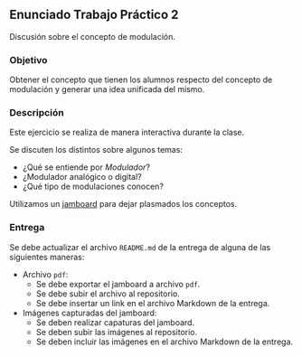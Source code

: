 ## Enunciado Trabajo Práctico 2

Discusión sobre el concepto de modulación.


### Objetivo

Obtener el concepto que tienen los alumnos respecto del concepto de modulación y
generar una idea unificada del mismo.


### Descripción

Este ejercicio se realiza de manera interactiva durante la clase.

Se discuten los distintos sobre algunos temas:
- ¿Qué se entiende por *Modulador*?
- ¿Modulador analógico o digital?
- ¿Qué tipo de modulaciones conocen?

Utilizamos un
[jamboard](https://jamboard.google.com/d/1AarmPf-l9eZZJRaBKA3qGEfMvxZMpHlwzGKg-E6Ov7Q/edit?usp=sharing)
para dejar plasmados los conceptos.


### Entrega

Se debe actualizar el archivo `README.md` de la entrega de alguna de las
siguientes maneras:
- Archivo `pdf`:
  - Se debe exportar el jamboard a  archivo `pdf`.
  - Se debe subir el archivo al repositorio.
  - Se debe insertar un link en el archivo Markdown de la entrega.
- Imágenes capturadas del jamboard:
  - Se deben realizar capaturas del jamboard.
  - Se deben subir las imágenes al repositorio.
  - Se deben incluir las imágenes en el archivo Markdown de la entrega.

